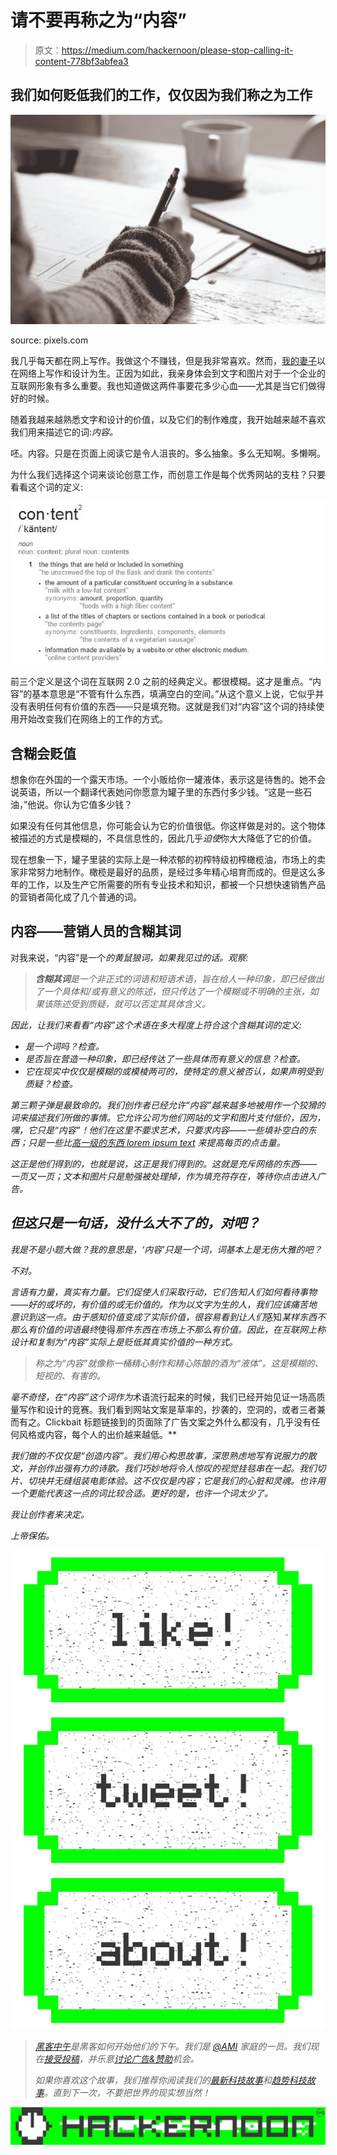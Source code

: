 # 请不要再称之为“内容”

> 原文：<https://medium.com/hackernoon/please-stop-calling-it-content-778bf3abfea3>

## 我们如何贬低我们的工作，仅仅因为我们称之为工作

![](img/27c200ab064cb026da7924919ee8dbbc.png)

source: pixels.com

我几乎每天都在网上写作。我做这个不赚钱，但是我非常喜欢。然而，[我的妻子](/@erinsturm)以在网络上写作和设计为生。正因为如此，我亲身体会到文字和图片对于一个企业的互联网形象有多么重要。我也知道做这两件事要花多少心血——尤其是当它们做得好的时候。

随着我越来越熟悉文字和设计的价值，以及它们的制作难度，我开始越来越不喜欢我们用来描述它的词:*内容。*

呸。内容。只是在页面上阅读它是令人沮丧的。多么抽象。多么无知啊。多懒啊。

为什么我们选择这个词来谈论创意工作，而创意工作是每个优秀网站的支柱？只要看看这个词的定义:

![](img/a213126e5adb2485ae7cd5bc8502bc4d.png)

前三个定义是这个词在互联网 2.0 之前的经典定义。都很模糊。这才是重点。“内容”的基本意思是“不管有什么东西，填满空白的空间。”从这个意义上说，它似乎并没有表明任何有价值的东西——只是填充物。这就是我们对“内容”这个词的持续使用开始改变我们在网络上的工作的方式。

## 含糊会贬值

想象你在外国的一个露天市场。一个小贩给你一罐液体，表示这是待售的。她不会说英语，所以一个翻译代表她问你愿意为罐子里的东西付多少钱。“这是一些石油，”他说。你认为它值多少钱？

如果没有任何其他信息，你可能会认为它的价值很低。你这样做是对的。这个物体被描述的方式是模糊的，不具信息性的，因此几乎*迫使*你大大降低了它的价值。

现在想象一下，罐子里装的实际上是一种浓郁的初榨特级初榨橄榄油，市场上的卖家非常努力地制作。橄榄是最好的品质，是经过多年精心培育而成的。但是这么多年的工作，以及生产它所需要的所有专业技术和知识，都被一个只想快速销售产品的营销者简化成了几个普通的词。

## 内容——营销人员的含糊其词

对我来说，“内容”是一个[](https://en.wikipedia.org/wiki/Weasel_word)*的黄鼠狼词，如果我见过的话。观察:*

> ***含糊其词**是一个非正式的词语和短语术语，旨在给人一种印象，即已经做出了一个具体和/或有意义的陈述，但只传达了一个模糊或不明确的主张，如果该陈述受到质疑，就可以否定其具体含义。*

*因此，让我们来看看“内容”这个术语在多大程度上符合这个含糊其词的定义:*

*   *是一个词吗？检查。*
*   *是否旨在营造一种印象，即已经传达了一些具体而有意义的信息？检查。*
*   *它在现实中仅仅是模糊的或模棱两可的，使特定的意义被否认，如果声明受到质疑？检查。*

*第三颗子弹是最致命的。我们创作者已经允许“内容”越来越多地被用作一个狡猾的词来描述我们所做的事情。它允许公司为他们网站的文字和图片支付低价，因为，嘿，它只是“内容”！他们在这里不要求艺术，只要求内容——一些填补空白的东西；只是一些比[高一级的东西 *lorem ipsum* text](http://www.lipsum.com/) 来提高每页的点击量。*

*这正是他们得到的，也就是说，这正是我们得到的。这就是充斥网络的东西——一页又一页；文本和图片只是勉强被处理掉，作为填充符存在，等待你点击进入广告。*

## *但这只是一句话，没什么大不了的，对吧？*

*我是不是小题大做？我的意思是，‘内容’只是一个词，词基本上是无伤大雅的吧？*

*不对。*

*言语有力量，*真实有*力量。它们促使人们采取行动，它们告知人们如何看待事物——好的或坏的，有价值的或无价值的。作为以文字为生的人，我们应该痛苦地意识到这一点。由于感知价值变成了实际价值，很容易看到让人们*感知*某样东西不那么有价值的词语最终*使得*那件东西在市场上不那么有价值。因此，在互联网上称设计和复制为“内容”实际上是贬低其真实价值的一种方式。*

> *称之为“内容”就像称一桶精心制作和精心陈酿的酒为“液体”。这是模糊的、短视的、有害的。*

*毫不奇怪，在“内容”这个词作为*术语流行起来的时候，我们已经开始见证一场高质量写作和设计的竞赛。我们看到网站文案是草率的，抄袭的，空洞的，或者三者兼而有之。Clickbait 标题链接到的页面除了广告文案之外什么都没有，几乎没有任何风格或内容，每个人的出价越来越低。**

*我们做的不仅仅是“创造内容”。我们用心构思故事，深思熟虑地写有说服力的散文，并创作出强有力的诗歌。我们巧妙地将令人惊叹的视觉挂毯串在一起。我们切片、切块并无缝组装电影体验。这不仅仅是内容；它是我们的心脏和灵魂。也许用一个更能代表这一点的词比较合适。更好的是，也许一个词太少了。*

*我让创作者来决定。*

*上帝保佑。*

*[![](img/50ef4044ecd4e250b5d50f368b775d38.png)](http://bit.ly/HackernoonFB)**[![](img/979d9a46439d5aebbdcdca574e21dc81.png)](https://goo.gl/k7XYbx)**[![](img/2930ba6bd2c12218fdbbf7e02c8746ff.png)](https://goo.gl/4ofytp)*

> *[黑客中午](http://bit.ly/Hackernoon)是黑客如何开始他们的下午。我们是 [@AMI](http://bit.ly/atAMIatAMI) 家庭的一员。我们现在[接受投稿](http://bit.ly/hackernoonsubmission)，并乐意[讨论广告&赞助](mailto:partners@amipublications.com)机会。*
> 
> *如果你喜欢这个故事，我们推荐你阅读我们的[最新科技故事](http://bit.ly/hackernoonlatestt)和[趋势科技故事](https://hackernoon.com/trending)。直到下一次，不要把世界的现实想当然！*

*[![](img/be0ca55ba73a573dce11effb2ee80d56.png)](https://goo.gl/Ahtev1)*
